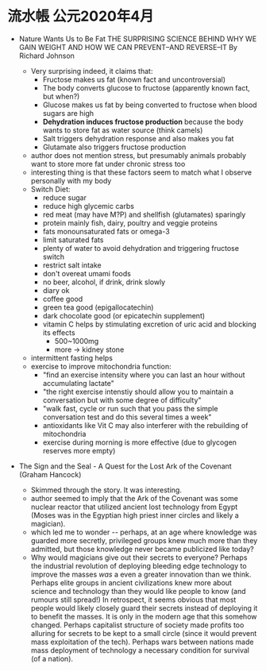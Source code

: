 # 流水帳 公元2020年4月

- Nature Wants Us to Be Fat THE SURPRISING SCIENCE BEHIND WHY WE GAIN WEIGHT AND HOW WE CAN PREVENT–AND REVERSE–IT By Richard Johnson
  - Very surprising indeed, it claims that:
    - Fructose makes us fat (known fact and uncontroversial)
    - The body converts glucose to fructose (apparently known fact, but when?)
    - Glucose makes us fat by being converted to fructose when blood sugars are high
    - **Dehydration induces fructose production** because the body wants to store fat as water source (think camels)
    - Salt triggers dehydration response and also makes you fat
    - Glutamate also triggers fructose production
  - author does not mention stress, but presumably animals probably want to store more fat under chronic stress too
  - interesting thing is that these factors seem to match what I observe personally with my body
  - Switch Diet:
    - reduce sugar
    - reduce high glycemic carbs
    - red meat (may have M?P) and shellfish (glutamates) sparingly
    - protein mainly fish, dairy, poultry and veggie proteins
    - fats monounsaturated fats or omega-3
    - limit saturated fats
    - plenty of water to avoid dehydration and triggering fructose switch
    - restrict salt intake
    - don't overeat umami foods
    - no beer, alcohol, if drink, drink slowly
    - diary ok
    - coffee good
    - green tea good (epigallocatechin)
    - dark chocolate good (or epicatechin supplement)
    - vitamin C helps by stimulating excretion of uric acid and blocking its effects
      - 500~1000mg
      - more -> kidney stone
  - intermittent fasting helps
  - exercise to improve mitochondria function:
    - "find an exercise intensity where you can last an hour without accumulating lactate"
    - "the right exercise intenstiy should allow you to maintain a conversation but with some degree of difficulty"
    - "walk fast, cycle or run such that you pass the simple conversation test and do this several times a week"
    - antioxidants like Vit C may also interferer with the rebuilding of mitochondria
    - exercise during morning is more effective (due to glycogen reserves more empty)

- The Sign and the Seal - A Quest for the Lost Ark of the Covenant (Graham Hancock)
  - Skimmed through the story. It was interesting.
  - author seemed to imply that the Ark of the Covenant was some nuclear reactor that utilized ancient lost technology from Egypt (Moses was in the Egyptian high priest inner circles and likely a magician).
  - which led me to wonder -- perhaps, at an age where knowledge was guarded more secretly, privileged groups knew much more than they admitted, but those knowledge never became publicized like today?
  - Why would magicians give out their secrets to everyone? Perhaps the industrial revolution of deploying bleeding edge technology to improve the masses *was* a even a greater innovation than we think. Perhaps elite groups in ancient civilizations knew more about science and technology than they would like people to know (and rumours still spread!) In retrospect, it seems obvious that most people would likely closely guard their secrets instead of deploying it to benefit the masses. It is only in the modern age that this somehow changed. Perhaps capitalist structure of society made profits too alluring for secrets to be kept to a small circle (since it would prevent mass exploitation of the tech). Perhaps wars between nations made mass deployment of technology a necessary condition for survival (of a nation).
